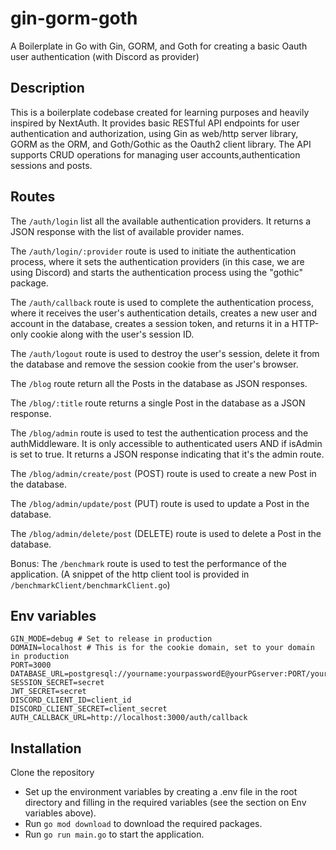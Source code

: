 # gin-gorm-goth
A Boilerplate in Go with Gin, GORM, and Goth for creating a basic Oauth user authentication (with Discord as provider)

## Description

This is a boilerplate codebase created for learning purposes and heavily inspired by NextAuth. It provides basic RESTful API endpoints for user authentication and authorization, using Gin as web/http server library, GORM as the ORM, and Goth/Gothic as the Oauth2 client library. The API supports CRUD operations for managing user accounts,authentication sessions and posts.

## Routes
The `/auth/login` list all the available authentication providers. It returns a JSON response with the list of available provider names.

The `/auth/login/:provider` route is used to initiate the authentication process, where it sets the authentication providers (in this case, we are using Discord) and starts the authentication process using the "gothic" package.

The `/auth/callback` route is used to complete the authentication process, where it receives the user's authentication details, creates a new user and account in the database, creates a session token, and returns it in a HTTP-only cookie along with the user's session ID.

The `/auth/logout` route is used to destroy the user's session, delete it from the database and remove the session cookie from the user's browser.

The `/blog` route return all the Posts in the database as JSON responses.

The `/blog/:title` route returns a single Post in the database as a JSON response.

The `/blog/admin` route is used to test the authentication process and the authMiddleware. It is only accessible to authenticated users AND if isAdmin is set to true. It returns a JSON response indicating that it's the admin route.

The `/blog/admin/create/post` (POST) route is used to create a new Post in the database. 

The `/blog/admin/update/post` (PUT) route is used to update a Post in the database.

The `/blog/admin/delete/post` (DELETE) route is used to delete a Post in the database.

Bonus: The `/benchmark` route is used to test the performance of the application. (A snippet of the http client tool is provided in `/benchmarkClient/benchmarkClient.go`)


## Env variables

```
GIN_MODE=debug # Set to release in production
DOMAIN=localhost # This is for the cookie domain, set to your domain in production
PORT=3000
DATABASE_URL=postgresql://yourname:yourpasswordE@yourPGserver:PORT/yourdb
SESSION_SECRET=secret
JWT_SECRET=secret
DISCORD_CLIENT_ID=client_id
DISCORD_CLIENT_SECRET=client_secret
AUTH_CALLBACK_URL=http://localhost:3000/auth/callback

```

## Installation

Clone the repository

- Set up the environment variables by creating a .env file in the root directory and filling in the required variables (see the section on Env variables above).
- Run `go mod download` to download the required packages.
- Run `go run main.go` to start the application.